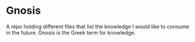 # Gnosis
A repo holding different files that list the knowledge I would like to consume in the future. Gnosis is the Greek term for knowledge.
